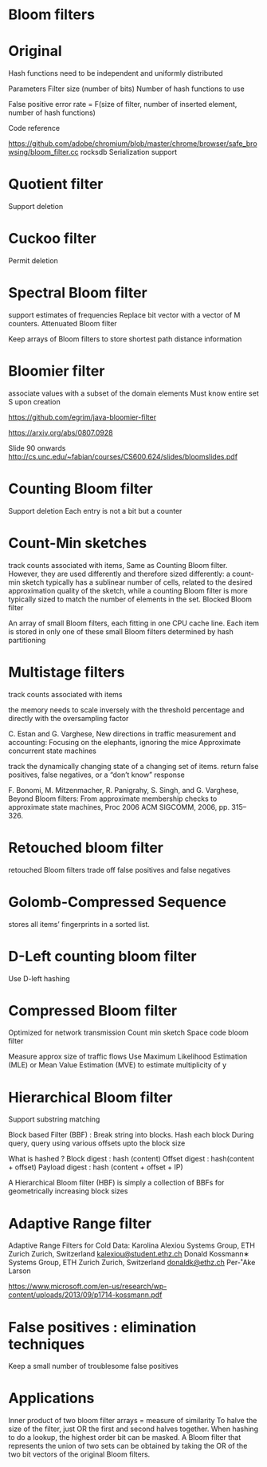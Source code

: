 
# Bloom filters

# Original

Hash functions need to be independent and uniformly distributed

Parameters
Filter size (number of bits)
Number of hash functions to use

False positive error rate = F(size of filter, number of inserted element, number of hash functions)

Code reference

https://github.com/adobe/chromium/blob/master/chrome/browser/safe_browsing/bloom_filter.cc
rocksdb
Serialization support

# Quotient filter

Support deletion

# Cuckoo filter

Permit deletion

# Spectral Bloom filter

support estimates of frequencies
Replace bit vector with a vector of M counters.
Attenuated Bloom filter

Keep arrays of Bloom filters to store shortest path distance information

# Bloomier filter

associate values with a subset of the domain elements
Must know entire set S upon creation

https://github.com/egrim/java-bloomier-filter

https://arxiv.org/abs/0807.0928

Slide 90 onwards
http://cs.unc.edu/~fabian/courses/CS600.624/slides/bloomslides.pdf

# Counting Bloom filter

Support deletion
Each entry is not a bit but a counter

# Count-Min sketches

track counts associated with items,
Same as Counting Bloom filter.  However, they are used differently and therefore sized differently: a count-min sketch typically has a sublinear number of cells, related to the desired approximation quality of the sketch, while a counting Bloom filter is more typically sized to match the number of elements in the set.
Blocked Bloom filter

An array of small Bloom filters, each fitting in one CPU cache line. Each item is stored in only one of these small Bloom filters determined by hash partitioning

# Multistage filters 

track counts associated with items

the memory needs to scale inversely with the threshold percentage and directly with the oversampling factor

 C. Estan and G. Varghese, New directions in traffic measurement and accounting: Focusing on the elephants, ignoring the mice
Approximate concurrent state machines 

track the dynamically changing state of a changing set of items.
return false positives, false negatives, or a “don’t know” response


F. Bonomi, M. Mitzenmacher, R. Panigrahy, S. Singh, and G. Varghese, Beyond Bloom filters: From approximate membership checks to approximate state machines, Proc 2006 ACM SIGCOMM, 2006, pp. 315–326.

# Retouched bloom filter

retouched Bloom filters trade off false positives and false negatives

# Golomb-Compressed Sequence 

stores all items’ fingerprints in a sorted list.

# D-Left counting bloom filter

Use D-left hashing

# Compressed Bloom filter

Optimized for network transmission
Count min sketch
Space code bloom filter

Measure approx size of traffic flows
Use Maximum Likelihood Estimation (MLE) or Mean Value Estimation (MVE) to estimate multiplicity of y

# Hierarchical Bloom filter

Support substring matching

Block based Filter (BBF) : Break string into blocks.   Hash each block
During query, query using various offsets upto the block size

What is hashed ?
Block digest  : hash (content)
Offset digest : hash(content + offset)
Payload digest : hash (content + offset + IP)

A Hierarchical Bloom filter (HBF) is simply a collection of BBFs for geometrically increasing block sizes

# Adaptive Range filter

Adaptive Range Filters for Cold Data:
Karolina Alexiou Systems Group, ETH Zurich Zurich, Switzerland kalexiou@student.ethz.ch Donald Kossmann∗ Systems Group, ETH Zurich Zurich, Switzerland donaldk@ethz.ch Per-˚Ake Larson

https://www.microsoft.com/en-us/research/wp-content/uploads/2013/09/p1714-kossmann.pdf

# False positives : elimination techniques

Keep a small number of troublesome false positives

# Applications

Inner product of two bloom filter arrays = measure of similarity
To halve the size of the filter, just OR the first and second halves together. When hashing to do a lookup, the highest order bit can be masked.
A Bloom filter that represents the union of two sets can be obtained by taking the OR of the two bit vectors of the original Bloom filters.




